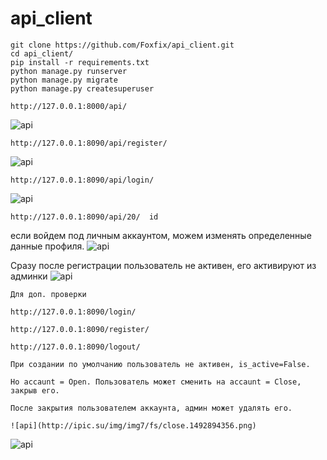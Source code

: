 # api_client
    git clone https://github.com/Foxfix/api_client.git
    cd api_client/
    pip install -r requirements.txt
    python manage.py runserver
    python manage.py migrate
    python manage.py createsuperuser

    http://127.0.0.1:8000/api/  

![api](https://goo.gl/lHXE8U)

    http://127.0.0.1:8090/api/register/

![api](https://wmpics.pics/di-WSHS.png)

    http://127.0.0.1:8090/api/login/
    
![api](https://wmpics.pics/di-SJJR.png)  

    http://127.0.0.1:8090/api/20/  id
    
если войдем под личным аккаунтом, можем изменять определенные данные профиля.
![api](http://ipic.su/img/img7/fs/scrin.1492894317.png) 

Сразу после регистрации пользователь не активен, его активируют из админки
 ![api](https://wmpics.pics/di-0V5T.png)


    Для доп. проверки

    http://127.0.0.1:8090/login/

    http://127.0.0.1:8090/register/

    http://127.0.0.1:8090/logout/
    
    При создании по умолчанию пользователь не активен, is_active=False. 
    
    Но accaunt = Open. Пользователь может сменить на accaunt = Close, закрыв его. 
    
    После закрытия пользователем аккаунта, админ может удалять его.
    
    ![api](http://ipic.su/img/img7/fs/close.1492894356.png)
    
    
![api](https://wmpics.pics/di-YOUD.png) 
